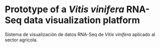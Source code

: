 # Prototype of a *Vitis vinifera* RNA-Seq data visualization platform

Sistema de visualización de datos RNA-Seq de *Vitis vinifera* aplicado al sector agricola.
